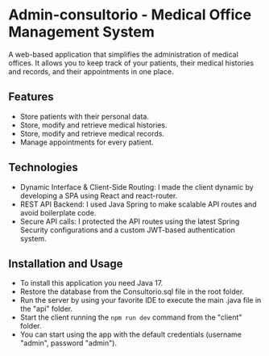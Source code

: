 # Admin-consultorio - Medical Office Management System

A web-based application that simplifies the administration of medical offices. 
It allows you to keep track of your patients, their medical histories and records, and their appointments in one place.

## Features
	
-	Store patients with their personal data.
-	Store, modify and retrieve medical histories.
-	Store, modify and retrieve medical records.
-	Manage appointments for every patient.

## Technologies

-	Dynamic Interface & Client-Side Routing: I made the client dynamic by developing a SPA using React and react-router.
-	REST API Backend: I used Java Spring to make scalable API routes and avoid boilerplate code.
-	Secure API calls: I protected the API routes using the latest Spring Security configurations and a custom JWT-based authentication system.

## Installation and Usage

-	To install this application you need Java 17.
-	Restore the database from the Consultorio.sql file in the root folder.
- Run the server by using your favorite IDE to execute the main .java file in the "api" folder.
- Start the client running the `npm run dev` command from the "client" folder.
- You can start using the app with the default credentials (username "admin", password "admin"). 

